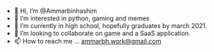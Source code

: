 - 👋 Hi, I’m @Ammarbinhashim
- 👀 I’m interested in python, gaming and memes
- 🌱 I’m currently in high school, hopefully graduates by march 2021.
- 💞️ I’m looking to collaborate on game and a SaaS application.
- 📫 How to reach me ... ammarbh.work@gmail.com

<!---
Ammarbinhashim/Ammarbinhashim is a ✨ special ✨ repository because its `README.md` (this file) appears on your GitHub profile.
You can click the Preview link to take a look at your changes.
--->
